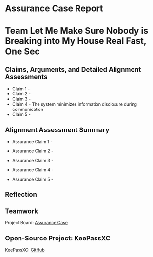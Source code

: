 # Assurance Case Report

# Team Let Me Make Sure Nobody is Breaking into My House Real Fast, One Sec



## Claims, Arguments, and Detailed Alignment Assessments
* Claim 1 - 
* Claim 2 - 
* Claim 3 - 
* Claim 4 - The system minimizes information disclosure during communication
* Claim 5 - 

## Alignment Assessment Summary
* Assurance Claim 1 - 

* Assurance Claim 2 - 

* Assurance Claim 3 - 

* Assurance Claim 4 - 

* Assurance Claim 5 - 

## Reflection

## Teamwork

Project Board: [Assurance Case](https://github.com/users/JCKelley-CYBR/projects/1)

## Open-Source Project: KeePassXC

KeePassXC: [GitHub](https://github.com/keepassxreboot/keepassxc)
